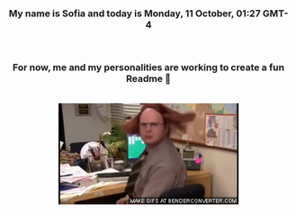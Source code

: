 


<div align="center">
<h3 >My name is Sofia and today is Monday, 11 October, 01:27 GMT-4</h3><br>
<h3 >For now, me and my personalities are working to create a fun Readme 👋
</h3><br>
<img src='img/dwight.gif' alt='working...'/>
</div>

